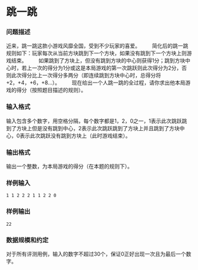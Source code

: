 # 跳一跳



### 问题描述

近来，跳一跳这款小游戏风靡全国，受到不少玩家的喜爱。
　　简化后的跳一跳规则如下：玩家每次从当前方块跳到下一个方块，如果没有跳到下一个方块上则游戏结束。
　　如果跳到了方块上，但没有跳到方块的中心则获得1分；跳到方块中心时，若上一次的得分为1分或这是本局游戏的第一次跳跃则此次得分为2分，否则此次得分比上一次得分多两分（即连续跳到方块中心时，总得分将+2，+4，+6，+8…）。
　　现在给出一个人跳一跳的全过程，请你求出他本局游戏的得分（按照题目描述的规则）。

### 输入格式

输入包含多个数字，用空格分隔，每个数字都是1，2，0之一，1表示此次跳跃跳到了方块上但是没有跳到中心，2表示此次跳跃跳到了方块上并且跳到了方块中心，0表示此次跳跃没有跳到方块上（此时游戏结束）。

### 输出格式

输出一个整数，为本局游戏的得分（在本题的规则下）。

### 样例输入

```
1 1 2 2 2 1 1 2 2 0
```

### 样例输出

```
22
```

### 数据规模和约定

对于所有评测用例，输入的数字不超过30个，保证0正好出现一次且为最后一个数字。